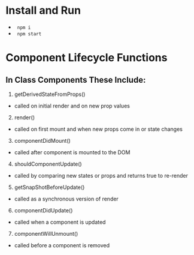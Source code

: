 # Install and Run
- <code> npm i </code> <br> 
- <code> npm start </code>

# Component Lifecycle Functions 

## In Class Components These Include: 
1) getDerivedStateFromProps() <br> 
- called on initial render and on new prop values <br> 
2) render()<br> 
- called on first mount and when new props come in or state changes <br> 
3) componentDidMount() <br> 
- called after component is mounted to the DOM <br> 
4) shouldComponentUpdate() <br> 
- called by comparing new states or props and returns true to re-render <br> 
5) getSnapShotBeforeUpdate() <br> 
- called as a synchronous version of render <br> 
6) componentDidUpdate() <br> 
- called when a component is updated <br> 
7) componentWillUnmount() <br> 
- called before a component is removed <br> 


